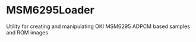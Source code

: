 # MSM6295Loader
Utility for creating and manipulating OKI MSM6295 ADPCM based samples and ROM images

